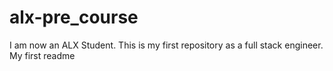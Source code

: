 # alx-pre_course
I am now an ALX Student. This is my first repository as a full stack engineer.
My first readme
